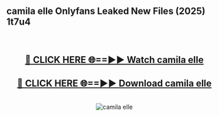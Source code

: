 <h2>camila elle Onlyfans Leaked New Files (2025) 1t7u4</h2>
<br>
<div align="center">
<h2><a href="https://mediafiles.top/camila_elle&ref=git" rel="nofollow">🔴 CLICK HERE 🌐==►► Watch camila elle</a></h2>
<h2><a href="https://mediafiles.top/camila_elle&ref=git" rel="nofollow">🔴 CLICK HERE 🌐==►► Download camila elle</a></h2>
<br>
<a href="https://mediafiles.top/camila_elle&ref=git" rel="nofollow" data-target="animated-image.originalLink"><img src="https://i.ibb.co.com/xMMVF88/686577567.gif" alt="camila elle" style="max-width: 100%; display: inline-block;" data-target="animated-image.originalImage"></a>
</div>
<br>
<br>